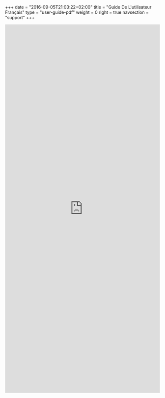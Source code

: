 +++
date = "2016-09-05T21:03:22+02:00"
title = "Guide De L'utilisateur Français"
type = "user-guide-pdf"
weight = 0
right = true
navsection = "support"
+++

<embed type="application/pdf" width="100%" height="1200px" src="http://rwthaachen.dl.osdn.jp/storage/g/m/ma/manjaro/Manjaro-User-Guide-French.pdf"></embed>
